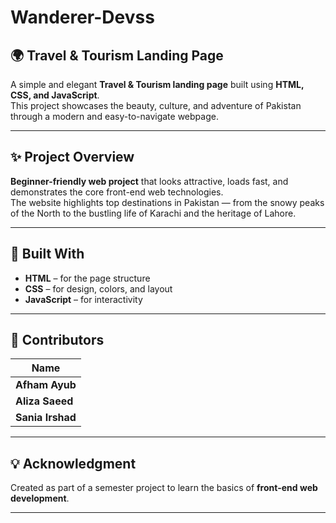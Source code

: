 # Wanderer-Devss

## 🌍 Travel & Tourism Landing Page  

A simple and elegant **Travel & Tourism landing page** built using **HTML, CSS, and JavaScript**.  
This project showcases the beauty, culture, and adventure of Pakistan through a modern and easy-to-navigate webpage.

---

## ✨ Project Overview  

**Beginner-friendly web project** that looks attractive, loads fast, and demonstrates the core front-end web technologies.  
The website highlights top destinations in Pakistan — from the snowy peaks of the North to the bustling life of Karachi and the heritage of Lahore.  

---

## 🧠 Built With  
- **HTML** – for the page structure  
- **CSS** – for design, colors, and layout  
- **JavaScript** – for interactivity  

---

## 👥 Contributors  
| Name |
|------|
| **Afham Ayub** | 
| **Aliza Saeed** | 
| **Sania Irshad** | 

---

## 💡 Acknowledgment  
Created as part of a semester project to learn the basics of **front-end web development**.  
 
---


